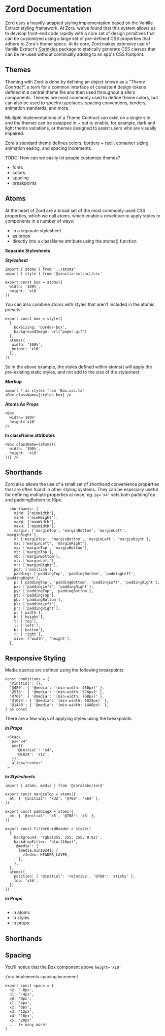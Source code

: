 # Zord Documentation

Zord uses a heavily-adapted styling implementation based on the Vanilla Extract styling framework. At Zora, we've found that this system allows us to develop front-end code rapidly with a core set of design primitives that can be customized using a large set of pre-defined CSS properties that adhere to Zora's theme specs. At its core, Zord makes extensive use of Vanilla Extract's [Sprinkles](https://vanilla-extract.style/documentation/packages/sprinkles/) package to statically generate CSS classes that can be re-used without continually adding to an app's CSS footprint.

## Themes

Theming with Zord is done by defining an object known as a "_Theme Contract_", a term for a common interface of consistent design tokens defined in a central theme file and then used throughout a site's components. Themes are most commonly used to define theme colors, but can also be used to specify typefaces, spacing conventions, borders, animation standards, and more.

Multiple implementations of a Theme Contract can exist on a single site, and the themes can be swapped in + out to enable, for example, dark and light theme variations, or themes designed to assist users who are visually impaired.

Zora's standard theme defines colors, borders + radii, container sizing, animation easing, and spacing increments.

TODO: How can we easily let people customize themes?

- fonts
- colors
- spacing
- breakpoints

## Atoms

At the heart of Zord are a broad set of the most commonly-used CSS properties, which we call atoms, which enable a developer to apply styles to components in a number of ways:

- in a separate stylesheet
- as props
- directly into a className attribute using the atoms() function

**Separate Stylesheets**

**_Stylesheet_**

```
import { atoms } from '../atoms'
import { style } from '@vanilla-extract/css'

export const box = atoms({
  width: '100%',
  height: 'x10'
})
```

You can also combine atoms with styles that aren't included in the atomic presets:

```
export const box = style([
  {
    boxSizing: 'border-box',
    backgroundImage: url("paper.gif")
  },
  atoms({
   width: '100%',
   height: 'x10'
  }),
])
```

So in the above example, the styles defined within atoms() will apply the pre-existing static styles, and not add to the size of the stylesheet.

**_Markup_**

```
import * as styles from 'Box.css.ts'
<Box className={styles.box} />
```

**Atoms As Props**

```
<Box
  width='100%'
  height='x10'
/>
```

**In className attributes**

```
<Box className={atoms({
  width: '100%',
  height: 'x10'
})} />
```

## Shorthands

Zord also allows the use of a small set of shorthand convenience properties that are often found in other styling systems. They can be especially useful for defining multiple properties at once, eg. `py='x4'` sets both paddingTop and paddingBottom to 16px.

```
  shorthands: {
    minW: ['minWidth'],
    minH: ['minHeight'],
    maxW: ['maxWidth'],
    maxH: ['maxWidth'],
    margin: ['marginTop', 'marginBottom', 'marginLeft', 'marginRight'],
    m: ['marginTop', 'marginBottom', 'marginLeft', 'marginRight'],
    mx: ['marginLeft', 'marginRight'],
    my: ['marginTop', 'marginBottom'],
    mt: ['marginTop'],
    mb: ['marginBottom'],
    ml: ['marginLeft'],
    mr: ['marginRight'],
    pos: ['position'],
    padding: ['paddingTop', 'paddingBottom', 'paddingLeft', 'paddingRight'],
    p: ['paddingTop', 'paddingBottom', 'paddingLeft', 'paddingRight'],
    px: ['paddingLeft', 'paddingRight'],
    py: ['paddingTop', 'paddingBottom'],
    pt: ['paddingTop'],
    pb: ['paddingBottom'],
    pl: ['paddingLeft'],
    pr: ['paddingRight'],
    w: ['width'],
    h: ['height'],
    t: ['top'],
    l: ['left'],
    b: ['bottom'],
    r: ['right'],
    size: ['width', 'height'],
  },
```

## Responsive Styling

Media queries are defined using the following breakpoints:

```
const conditions = {
  '@initial': {},
  '@480': { '@media': '(min-width: 480px)' },
  '@576': { '@media': '(min-width: 576px)' },
  '@768': { '@media': '(min-width: 768px)' },
  '@1024': { '@media': '(min-width: 1024px)' },
  '@1440': { '@media': '(min-width: 1440px)' },
} as const
```

There are a few ways of applying styles using the breakpoints:

**_In Props_**

```
 <Stack
   px="x4"
   py={{
     '@initial': 'x4',
     '@1024': 'x12',
   }}
   align="center"
 >
```

**_In Stylesheets_**

```
import { atoms, media } from '@zoralabs/zord'

export const marginTop = atoms({
  mt: { '@initial': 'x32', '@768': 'x64' },
})

export const paddingX = atoms({
  px: { '@initial': 'x5', '@768': 'x8' },
})

export const filterGridHeader = style([
  {
    background: 'rgba(255, 255, 255, 0.92)',
    backdropFilter: 'blur(10px)',
    '@media': {
      [media.min1024]: {
        zIndex: HEADER_LAYER,
      },
    },
  },
  atoms({
    position: { '@initial': 'relative', '@768': 'sticky' },
    top: 'x16',
  }),
])

```

**_In Props_**

```

```

- in atoms
- in styles
- in props

## Shorthands

## Spacing

You'll notice that the Box component above `height='x10'`

Zora implements spacing increment

```
export const space = {
  n2: '-8px',
  n1: '-4px',
  x0: '0px',
  x1: '4px',
  x2: '8px',
  x3: '12px',
  x4: '16px',
  x5: '20px'
  ... (+ many more)
}
```
